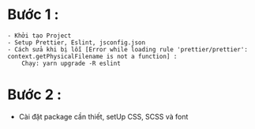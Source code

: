 # Bước 1 :

    - Khởi tạo Project
    - Setup Prettier, Eslint, jsconfig.json
    - Cách sửa khi bị lỗi [Error while loading rule 'prettier/prettier': context.getPhysicalFilename is not a function] :
    	Chạy: yarn upgrade -R eslint

# Bước 2 :

- Cài đặt package cần thiết, setUp CSS, SCSS và font
